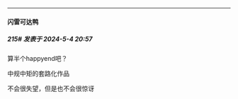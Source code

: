 ﻿
*****

####  闪雷可达鸭  
##### 215#       发表于 2024-5-4 20:57

算半个happyend吧？

中规中矩的套路化作品

不会很失望，但是也不会很惊讶

